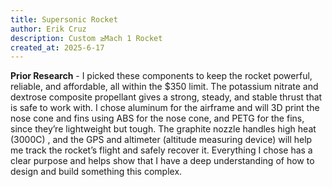 ```yaml
---
title: Supersonic Rocket
author: Erik Cruz
description: Custom ≥Mach 1 Rocket
created_at: 2025-6-17
---
```


**Prior Research** - I picked these components to keep the rocket powerful, reliable, and affordable, all within the $350 limit. The potassium nitrate and dextrose composite propellant gives a strong, steady, and stable thrust that is safe to work with. I chose aluminum for the airframe and will 3D print the nose cone and fins using ABS for the nose cone, and PETG for the fins, since they’re lightweight but tough. The graphite nozzle handles high heat (3000C) , and the GPS and altimeter (altitude measuring device) will help me track the rocket’s flight and safely recover it. Everything I chose has a clear purpose and helps show that I have a deep understanding of how to design and build something this complex.
